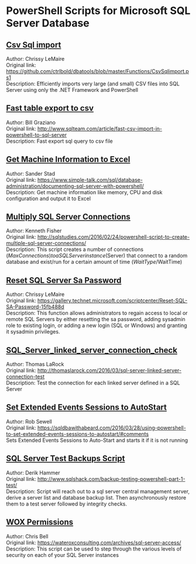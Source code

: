 # PowerShell Scripts for Microsoft SQL Server Database


## [Csv Sql import](CsvSqlimport.ps1)
Author: Chrissy LeMaire<br />
Original link: https://github.com/ctrlbold/dbatools/blob/master/Functions/CsvSqlimport.ps1<br />
Description: Efficiently imports very large (and small) CSV files into SQL Server using only the .NET Framework and PowerShell


## [Fast table export to csv](Fast_table_to_csv.ps1)
Author: Bill Graziano<br />
Original link: http://www.sqlteam.com/article/fast-csv-import-in-powershell-to-sql-server<br />
Description: Fast export sql query to csv file


## [Get Machine Information to Excel](Get-MachineInformationExcel)
Author: Sander Stad<br />
Original link: https://www.simple-talk.com/sql/database-administration/documenting-sql-server-with-powershell/<br />
Description: Get machine information like memory, CPU and disk configuration and output it to Excel


## [Multiply SQL Server Connections](Multiply_SQL_Server_Connections.ps1)
Author: Kenneth Fisher<br />
Original link: http://sqlstudies.com/2016/02/24/powershell-script-to-create-multiple-sql-server-connections/<br />
Description: This script creates a number of connections ($MaxConnections) to a SQL Server instance ($Server) that connect to a random database and exist/run for a certain amount of time ($WaitType/$WaitTime)


## [Reset SQL Server Sa Password](ResetSqlSaPassword.psm1)
Author: Chrissy LeMaire<br />
Original link: https://gallery.technet.microsoft.com/scriptcenter/Reset-SQL-SA-Password-15fb488d<br />
Description: This function allows administrators to regain access to local or remote SQL Servers by either resetting the sa password, adding sysadmin role to existing login, or adding a new login (SQL or Windows) and granting it sysadmin privileges.


## [SQL_Server_linked_server_connection_check](SQL_Server_linked_server_connection_check.ps1)
Author: Thomas LaRock<br />
Original link: http://thomaslarock.com/2016/03/sql-server-linked-server-connection-test<br />
Description: Test the connection for each linked server defined in a SQL Server


## [Set Extended Events Sessions to AutoStart](Set_Extended_Events_Sessions_to_AutoStart.ps1)
Author: Rob Sewell<br />
Original link: https://sqldbawithabeard.com/2016/03/28/using-powershell-to-set-extended-events-sessions-to-autostart/#comments<br />
Sets Extended Events Sessions to Auto-Start and starts it if it is not running


## [SQL Server Test Backups Script](SQL_Server_Test_backups.ps1)
Author: Derik Hammer<br />
Original link: http://www.sqlshack.com/backup-testing-powershell-part-1-test/<br />
Description: Script will reach out to a sql server central management server, derive a server list and database backup list. Then asynchronously restore them to a test server followed by integrity checks.


## [WOX Permissions](WOX_Permissions.ps1)
Author: Chris Bell<br />
Original link: https://wateroxconsulting.com/archives/sql-server-access/<br />
Description: This script can be used to step through the various levels of security on each of your SQL Server instances
